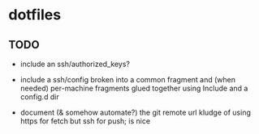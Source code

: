 # dotfiles

## TODO
* include an ssh/authorized\_keys?

* include a ssh/config broken into a common fragment and (when needed)
  per-machine fragments glued together using Include and a config.d dir

* document (& somehow automate?) the git remote url kludge of using https
  for fetch but ssh for push; is nice
